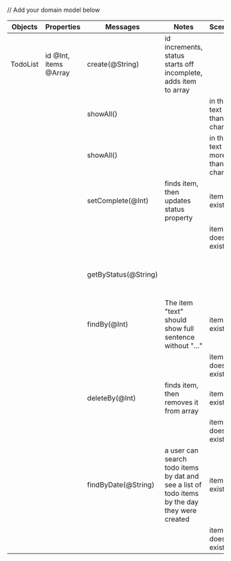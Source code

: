 // Add your domain model below

Objects | Properties | Messages | Notes | Scenario | Output | Example
------- | ---------- | -------- | ----- | -------- | ------ | -------
TodoList | id @Int, items @Array | create(@String) | id increments, status starts off incomplete, adds item to array | | todo item | `create('hello') => {id: 1, text: "hello", status: "incomplete"}`
| | | showAll() | | in the text less than 20 chars | all items | `showAll() => [{id: 1, text: "hello", status: "incomplete"}]`
| | | showAll() | | in the text more than 20 chars | all items | `showAll() => [{id: 1, text: "in the text more the...", status: "incomplete"}]`
| | | setComplete(@Int) | finds item, then updates status property | item exists | updated todo item | `setComplete(1) => {id: 1, text: "hello", status: "complete"}`
| | | | | item does not exist | thrown error | `setComplete(1) => thrown error "Item not Found"`
| | | getByStatus(@String) | | | array, filtered by property status | `getByStatus("incomplete") => [{id: 1, text: "hello", status: "incomplete"}]`
| | | findBy(@Int) | The item "text" should show full sentence without "..." | item exists |item | `findBy(1) => {id: 1, text: "hello", status: "incomplete"}`
| | | | | item does not exist | thrown error | `findBy(1) => thrown error "Item not Found"`
| | | deleteBy(@Int) | finds item, then removes it from array | item exists | item | `deleteBy(@Int) => {id: 1, text: "hello", status: "incomplete"}`
| | | | | item does not exist | thrown error | `deleteBy(@Int) => thrown error "Item not Found"`
| | | findByDate(@String) | a user can search todo items by dat and see a list of todo items by the day they were created | item exist | list of items | `findByDate("20-12-2023") => [{id: 1, text: "hello", status: "incomplete", date: "20-12-2023"}]"`
| | | | | item does not exist | list | `deleteBy(@String) => []`
